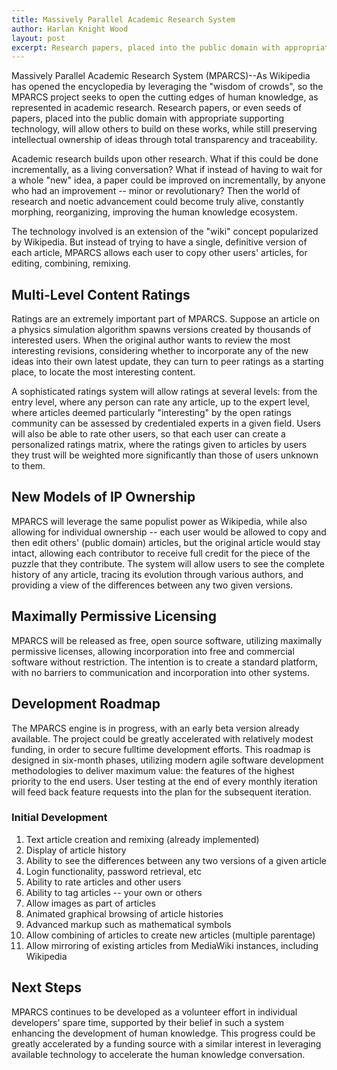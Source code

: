 ```yaml
---
title: Massively Parallel Academic Research System
author: Harlan Knight Wood
layout: post
excerpt: Research papers, placed into the public domain with appropriate supporting technology, will allow others to build on these works, while still preserving intellectual ownership of ideas through total transparency and traceability.
---
```


Massively Parallel Academic Research System (MPARCS)--As Wikipedia has opened the encyclopedia by leveraging the "wisdom of crowds", so the MPARCS project seeks to open the cutting edges of human knowledge, as represented in academic research. Research papers, or even seeds of papers, placed into the public domain with appropriate supporting technology, will allow others to build on these works, while still preserving intellectual ownership of ideas through total transparency and traceability.

Academic research builds upon other research. What if this could be done incrementally, as a living conversation? What if instead of having to wait for a whole "new" idea, a paper could be improved on incrementally, by anyone who had an improvement -- minor or revolutionary? Then the world of research and noetic advancement could become truly alive, constantly morphing, reorganizing, improving the human knowledge ecosystem.

The technology involved is an extension of the "wiki" concept popularized by Wikipedia. But instead of trying to have a single, definitive version of each article, MPARCS allows each user to copy other users' articles, for editing, combining, remixing.

Multi-Level Content Ratings
---------------------------

Ratings are an extremely important part of MPARCS. Suppose an article on a physics simulation algorithm spawns versions created by thousands of interested users. When the original author wants to review the most interesting revisions, considering whether to incorporate any of the new ideas into their own latest update, they can turn to peer ratings as a starting place, to locate the most interesting content.

A sophisticated ratings system will allow ratings at several levels: from the entry level, where any person can rate any article, up to the expert level, where articles deemed particularly "interesting" by the open ratings community can be assessed by credentialed experts in a given field. Users will also be able to rate other users, so that each user can create a personalized ratings matrix, where the ratings given to articles by users they trust will be weighted more significantly than those of users unknown to them.

New Models of IP Ownership
--------------------------

MPARCS will leverage the same populist power as Wikipedia, while also allowing for individual ownership -- each user would be allowed to copy and then edit others' (public domain) articles, but the original article would stay intact, allowing each contributor to receive full credit for the piece of the puzzle that they contribute. The system will allow users to see the complete history of any article, tracing its evolution through various authors, and providing a view of the differences between any two given versions.

Maximally Permissive Licensing
------------------------------

MPARCS will be released as free, open source software, utilizing maximally permissive licenses, allowing incorporation into free and commercial software without restriction. The intention is to create a standard platform, with no barriers to communication and incorporation into other systems.

Development Roadmap
-------------------

The MPARCS engine is in progress, with an early beta version already available. The project could be greatly accelerated with relatively modest funding, in order to secure fulltime development efforts. This roadmap is designed in six-month phases, utilizing modern agile software development methodologies to deliver maximum value: the features of the highest priority to the end users. User testing at the end of every monthly iteration will feed back feature requests into the plan for the subsequent iteration.

### Initial Development

<ol>
	<li>Text article creation and remixing (already implemented)</li>
	<li>Display of article history</li>
	<li>Ability to see the differences between any two versions of a given article</li>
	<li>Login functionality, password retrieval, etc</li>
	<li>Ability to rate articles and other users</li>
	<li>Ability to tag articles -- your own or others</li>
	<li>Allow images as part of articles</li>
	<li>Animated graphical browsing of article histories</li>
	<li>Advanced markup such as mathematical symbols</li>
	<li>Allow combining of articles to create new articles (multiple parentage)</li>
	<li>Allow mirroring of existing articles from MediaWiki instances, including Wikipedia</li>
</ol>

Next Steps
----------

MPARCS continues to be developed as a volunteer effort in individual developers' spare time, supported by their belief in such a system enhancing the development of human knowledge. This progress could be greatly accelerated by a funding source with a similar interest in leveraging available technology to accelerate the human knowledge conversation.
